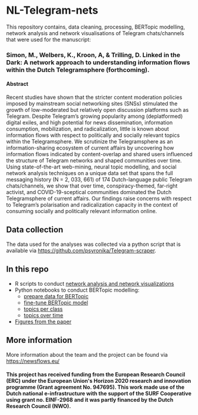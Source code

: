 # NL-Telegram-nets

This repository contains, data cleaning, processing, BERTopic modelling, network analysis and network visualisations of Telegram chats/channels that were used for the manuscript:

### Simon, M., Welbers, K., Kroon, A, & Trilling, D. Linked in the Dark: A network approach to understanding information flows within the Dutch Telegramsphere (forthcoming).

#### Abstract

Recent studies have shown that the stricter content moderation policies imposed by mainstream social networking sites (SNSs) stimulated the growth of low-moderated but relatively open discussion platforms such as Telegram. Despite Telegram’s growing popularity among (deplatformed) digital exiles, and high potential for news dissemination, information consumption, mobilization, and radicalization, little is known about information flows with respect to politically and socially relevant topics within the Telegramsphere. We scrutinize the Telegramsphere as an information-sharing ecosystem of current affairs by uncovering how information flows indicated by content-overlap and shared users influenced the structure of Telegram networks and shaped communities over time. Using state-of-the-art web-mining, neural topic modelling, and social network analysis techniques on a unique data set that spans the full messaging history (N = 2, 033, 661) of 174 Dutch-language public Telegram chats/channels, we show that over time, conspiracy-themed, far-right activist, and COVID-19-sceptical communities dominated the Dutch Telegramsphere of current affairs. Our findings raise concerns with respect to Telegram’s polarisation and radicalization capacity in the context of consuming socially and politically relevant information online.

## Data collection

The data used for the analyses was collected via a python script that is available via https://github.com/psyronika/Telegram-scraper.

## In this repo

- R scripts to conduct [network analysis and network visualizations](https://github.com/psyronika/NL-Telegram-nets/blob/main/src/analysis)
- Python notebooks to conduct BERTopic modelling:
  - [prepare data for BERTopic](https://github.com/psyronika/NL-Telegram-nets/blob/main/src/data-processing/Prepare_data_for_BERTopic.ipynb)
  - [fine-tune BERTopic model](https://github.com/psyronika/NL-Telegram-nets/tree/main/src/analysis#:~:text=Fine_tune_BERTopic.ipynb)
  - [topics per class](https://github.com/psyronika/NL-Telegram-nets/blob/main/src/analysis/Topics_per_class.ipynb)
  - [topics over time](https://github.com/psyronika/NL-Telegram-nets/blob/main/src/analysis/Topics_over_time.ipynb)
- [Figures from the paper](https://github.com/psyronika/NL-Telegram-nets/tree/main/figures)



## More information
More information about the team and the project can be found via https://newsflows.eu/ 

#### This project has received funding from the European Research Council (ERC) under the European Union's Horizon 2020 research and innovation programme (Grant agreement No. 947695). This work made use of the Dutch national e-infrastructure with the support of the SURF Cooperative using grant no. EINF-2968 and it was partly financed by the Dutch Research Council (NWO). 

